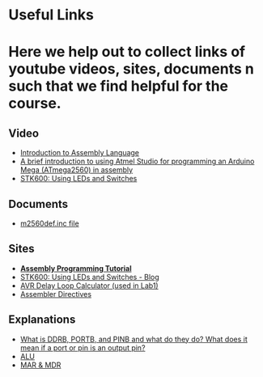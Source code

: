 # Useful Links
Here we help out to collect links of youtube videos, sites, documents n such that we find helpful for the course.
======

## Video
- [Introduction to Assembly Language](https://www.youtube.com/watch?v=h8T3PWauYF4&list=PLifLftIJFUm-gv-OQr_7WbsKdn3i6zdZD&index=1)
- [A brief introduction to using Atmel Studio for programming an Arduino Mega (ATmega2560) in assembly](https://www.youtube.com/watch?v=QkThIoGrTAQ)
- [STK600: Using LEDs and Switches](https://www.youtube.com/watch?v=rtx-rFVftsA)


## Documents
- [m2560def.inc file](https://github.com/DarkSector/AVR/blob/master/asm/include/m2560def.inc)

## Sites
- **[Assembly Programming Tutorial](https://www.tutorialspoint.com/assembly_programming/index.htm)**
- [STK600: Using LEDs and Switches - Blog](https://embededtutorials.wordpress.com/2015/10/04/stk600-leds-and-switches/)
- [AVR Delay Loop Calculator (used in Lab1)](http://bretmulvey.com/avrdelay.html)
- [Assembler Directives](https://www.microchip.com/webdoc/avrassembler/avrassembler.wb_directives.html#avrassembler.wb_directives.CSEG)
## Explanations
- [What is DDRB, PORTB, and PINB and what do they do? What does it mean if a port or pin is an output pin?](https://www.quora.com/What-is-DDRB-PORTB-and-PINB-and-what-do-they-do-What-does-it-mean-if-a-port-or-pin-is-an-output-pin)
- [ALU](https://www.computerhope.com/jargon/a/alu.htm)
- [MAR & MDR](https://www.reddit.com/r/ECE/comments/35j536/difference_between_mar_and_mdr/)
